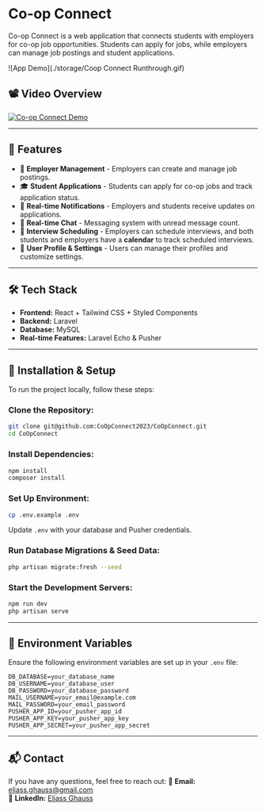 # Co-op Connect

Co-op Connect is a web application that connects students with employers for co-op job opportunities. Students can apply for jobs, while employers can manage job postings and student applications.

![App Demo](./storage/Coop Connect Runthrough.gif)

## 📽️ Video Overview

[![Co-op Connect Demo](https://img.youtube.com/vi/IKI8_Rs_hNQ/0.jpg)](https://youtu.be/IKI8_Rs_hNQ?si=mqY5XBwORA6ubxnO)

---

## 🚀 Features

-   🏢 **Employer Management** - Employers can create and manage job postings.
-   🎓 **Student Applications** - Students can apply for co-op jobs and track application status.
-   🔔 **Real-time Notifications** - Employers and students receive updates on applications.
-   💬 **Real-time Chat** - Messaging system with unread message count.
-   📅 **Interview Scheduling** - Employers can schedule interviews, and both students and employers have a **calendar** to track scheduled interviews.
-   👤 **User Profile & Settings** - Users can manage their profiles and customize settings.

---

## 🛠️ Tech Stack

-   **Frontend:** React + Tailwind CSS + Styled Components
-   **Backend:** Laravel
-   **Database:** MySQL
-   **Real-time Features:** Laravel Echo & Pusher

---

## 🔧 Installation & Setup

To run the project locally, follow these steps:

### Clone the Repository:

```bash
git clone git@github.com:CoOpConnect2023/CoOpConnect.git
cd CoOpConnect
```

### Install Dependencies:

```bash
npm install
composer install
```

### Set Up Environment:

```bash
cp .env.example .env
```

Update `.env` with your database and Pusher credentials.

### Run Database Migrations & Seed Data:

```bash
php artisan migrate:fresh --seed
```

### Start the Development Servers:

```bash
npm run dev
php artisan serve
```

---

## 📄 Environment Variables

Ensure the following environment variables are set up in your `.env` file:

```env
DB_DATABASE=your_database_name
DB_USERNAME=your_database_user
DB_PASSWORD=your_database_password
MAIL_USERNAME=your_email@example.com
MAIL_PASSWORD=your_email_password
PUSHER_APP_ID=your_pusher_app_id
PUSHER_APP_KEY=your_pusher_app_key
PUSHER_APP_SECRET=your_pusher_app_secret
```

---

## 📬 Contact

If you have any questions, feel free to reach out:
📧 **Email:** eliass.ghauss@gmail.com  
🔗 **LinkedIn:** [Eliass Ghauss](https://www.linkedin.com/in/eliass-ghauss/)
